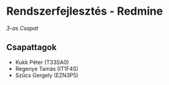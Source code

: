 # Rendszerfejlesztés - Redmine
*3-as Csapat*
## Csapattagok ##
- Kukk Péter (T33SA0)
- Regenye Tamás (IT1F4S)
- Szűcs Gergely (EZN3P5)
